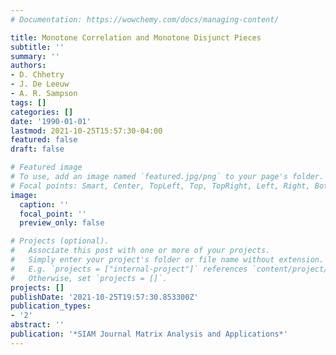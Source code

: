 ```yaml
---
# Documentation: https://wowchemy.com/docs/managing-content/

title: Monotone Correlation and Monotone Disjunct Pieces
subtitle: ''
summary: ''
authors:
- D. Chhetry
- J. De Leeuw
- A. R. Sampson
tags: []
categories: []
date: '1990-01-01'
lastmod: 2021-10-25T15:57:30-04:00
featured: false
draft: false

# Featured image
# To use, add an image named `featured.jpg/png` to your page's folder.
# Focal points: Smart, Center, TopLeft, Top, TopRight, Left, Right, BottomLeft, Bottom, BottomRight.
image:
  caption: ''
  focal_point: ''
  preview_only: false

# Projects (optional).
#   Associate this post with one or more of your projects.
#   Simply enter your project's folder or file name without extension.
#   E.g. `projects = ["internal-project"]` references `content/project/deep-learning/index.md`.
#   Otherwise, set `projects = []`.
projects: []
publishDate: '2021-10-25T19:57:30.853300Z'
publication_types:
- '2'
abstract: ''
publication: '*SIAM Journal Matrix Analysis and Applications*'
---
```

